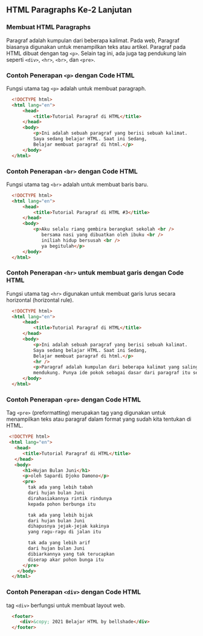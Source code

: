 ## HTML Paragraphs Ke-2 Lanjutan

### Membuat HTML Paragraphs
Paragraf adalah kumpulan dari beberapa kalimat. Pada web, Paragraf biasanya digunakan untuk menampilkan teks atau artikel.
Paragraf pada HTML dibuat dengan tag `<p>`. Selain tag ini, ada juga tag pendukung lain seperti `<div>`, `<hr>`, `<br>`, dan `<pre>`.

### Contoh Penerapan `<p>` dengan Code HTML
Fungsi utama tag `<p>` adalah untuk membuat paragraph.

```HTML
  <!DOCTYPE html>
  <html lang="en">
      <head>
          <title>Tutorial Paragraf di HTML</title>
      </head>
      <body>
          <p>Ini adalah sebuah paragraf yang berisi sebuah kalimat.
          Saya sedang belajar HTML. Saat ini Sedang,
          Belajar membuat paragraf di html.</p>
      </body>
  </html>
```

### Contoh Penerapan `<br>` dengan Code HTML
Fungsi utama tag `<br>` adalah untuk membuat baris baru.

```HTML
  <!DOCTYPE html>
  <html lang="en">
      <head>
          <title>Tutorial Paragraf di HTML #3</title>
      </head>
      <body>
          <p>Aku selalu riang gembira berangkat sekolah <br />
             bersama nasi yang dibuatkan oleh ibuku <br />
             iniliah hidup bersusah <br />
             ya begitulah</p>
      </body>
  </html>
```

### Contoh Penerapan `<hr>` untuk membuat garis dengan Code HTML
Fungsi utama tag `<hr>` digunakan untuk membuat garis lurus secara horizontal (horizontal rule).

```HTML
  <!DOCTYPE html>
  <html lang="en">
      <head>
          <title>Tutorial Paragraf di HTML</title>
      </head>
      <body>
          <p>Ini adalah sebuah paragraf yang berisi sebuah kalimat.
          Saya sedang belajar HTML. Saat ini Sedang,
          Belajar membuat paragraf di html.</p>
          <hr />
          <p>Paragraf adalah kumpulan dari beberapa kalimat yang saling
          mendukung. Punya ide pokok sebagai dasar dari paragraf itu sendiri.</p>
      </body>
  </html>
```

### Contoh Penerapan `<pre>` dengan Code HTML
Tag `<pre>` (preformatting) merupakan tag yang digunakan untuk menampilkan teks atau paragraf dalam format yang sudah kita tentukan di HTML.

```HTML
 <!DOCTYPE html>
 <html lang="en">
   <head>
      <title>Tutorial Paragraf di HTML</title>
   </head>
   <body>
      <h1>Hujan Bulan Juni</h1>
      <p>oleh Sapardi Djoko Damono</p>
      <pre>
        tak ada yang lebih tabah
        dari hujan bulan Juni
        dirahasiakannya rintik rindunya
        kepada pohon berbunga itu

        tak ada yang lebih bijak
        dari hujan bulan Juni
        dihapusnya jejak-jejak kakinya
        yang ragu-ragu di jalan itu

        tak ada yang lebih arif
        dari hujan bulan Juni
        dibiarkannya yang tak terucapkan
        diserap akar pohon bunga itu
      </pre>
    </body>
  </html>
```

### Contoh Penerapan `<div>` dengan Code HTML
tag `<div>` berfungsi untuk membuat layout web.

```HTML
  <footer>
     <div>&copy; 2021 Belajar HTML by bellshade</div>
  </footer>
```
